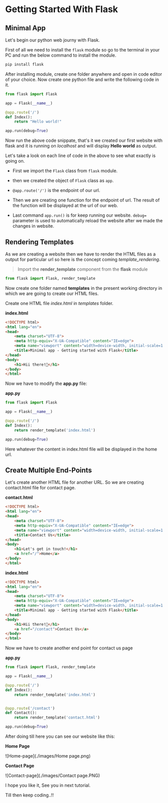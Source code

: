 # Getting Started With Flask

## Minimal App 
Let's begin our python web journy with Flask.

First of all we need to install the `flask` module so go to the terminal in your PC and run the below command to install the module.

```bash
pip install flask
```

After installing module, create one folder anywhere and open in code editor of your choice. Now create one python file and write the following code in it.

```python
from flask import Flask

app = Flask(__name__)

@app.route('/')
def Index():
    return "Hello world!"

app.run(debug=True)
```

Now run the above code snippate, that's it we created our first website with flask and it is running on _localhost_ and will display **Hello world** as output.

Let's take a look on each line of code in the above to see what exactly is going on.

- First we import the `Flask` class from `flask` module.

- then we created the object of `Flask` class as `app`.

- `@app.route('/')` is the endpoint of our url.

- Then we are creating one function for the endpoint of url. The result of the function will be displayed at the url of our web.

- Last command `app.run()` is for keep running our website. `debug=` parameter is used to automatically reload the website after we made the changes in website.

## Rendering Templates

As we are creating a website then we have to render the HTML files as a output for particular url so here is the concept coming _template_rendering_.

> Import the __render_template__ component from the __flask__ module

```python
from flask import Flask, render_template
```

Now create one folder named __templates__ in the present working directory in which we are going to create our HTML files.

Create one HTML file _index.html_ in _templates_ folder.

**index.html**

```html
<!DOCTYPE html>
<html lang="en">
<head>
    <meta charset="UTF-8">
    <meta http-equiv="X-UA-Compatible" content="IE=edge">
    <meta name="viewport" content="width=device-width, initial-scale=1.0">
    <title>Minimal app - Getting started with Flask</title>
</head>
<body>
    <h1>Hii there!👋</h1>
</body>
</html>
```

Now we have to modify the __app.py__ file:

**app.py**

```python
from flask import Flask

app = Flask(__name__)

@app.route('/')
def Index():
    return render_template('index.html')

app.run(debug=True)
```

Here whatever the content in index.html file will be displayed in the home url.

## Create Multiple End-Points

Let's create another HTML file for another URL. So we are creating contact.html file for contact page.

**contact.html**

```html
<!DOCTYPE html>
<html lang="en">
<head>
    <meta charset="UTF-8">
    <meta http-equiv="X-UA-Compatible" content="IE=edge">
    <meta name="viewport" content="width=device-width, initial-scale=1.0">
    <title>Contact Us</title>
</head>
<body>
    <h1>Let's get in touch!</h1>
    <a href="/">Home</a>
</body>
</html>
```

**index.html**

```html
<!DOCTYPE html>
<html lang="en">
<head>
    <meta charset="UTF-8">
    <meta http-equiv="X-UA-Compatible" content="IE=edge">
    <meta name="viewport" content="width=device-width, initial-scale=1.0">
    <title>Minimal app - Getting started with Flask</title>
</head>
<body>
    <h1>Hii there!👋</h1>
    <a href="/contact">Contact Us</a>
</body>
</html>
```

Now we have to create another end point for contact us page

**app.py**

```python
from flask import Flask, render_template

app = Flask(__name__)

@app.route('/')
def Index():
    return render_template('index.html')


@app.route('/contact')
def Contact():
    return render_template('contact.html')

app.run(debug=True)
```

After doing till here you can see our website like this:

**Home Page**

![Home-page](./images/Home page.png)

**Contact Page**

![Contact-page](./images/Contact page.PNG)

I hope you like it, See you in next tutorial. 

Till then keep coding..!!